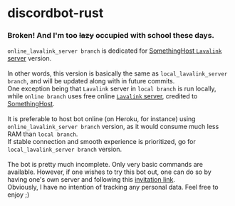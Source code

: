 # discordbot-rust
### Broken! And I'm too ~~lazy~~ occupied with school these days.
`online_lavalink_server branch` is dedicated for [SomethingHost `Lavalink` server](https://support.something.host/en/article/lavalink-hosting-okm26z/) version.
<br><br>
In other words, this version is basically the same as `local_lavalink_server branch`, and will be updated along with in future commits.
<br>
One exception being that `Lavalink` server in `local branch` is run locally, while `online branch` uses free online [`Lavalink` server](https://support.something.host/en/article/lavalink-hosting-okm26z/), credited to [SomethingHost](https://something.host).
<br><br>
It is preferable to host bot online (on Heroku, for instance) using `online_lavalink_server branch` version, as it would consume much less RAM than `local branch`.
<br>
If stable connection and smooth experience is prioritized, go for `local_lavalink_server branch` version.
<br><br>
The bot is pretty much incomplete. Only very basic commands are available. However, if one wishes to try this bot out, one can do so by having one's own server and following this [invitation link](https://discord.com/api/oauth2/authorize?client_id=884998336690659348&permissions=140697234512&scope=bot).
<br>
Obviously, I have no intention of tracking any personal data. Feel free to enjoy ;)
